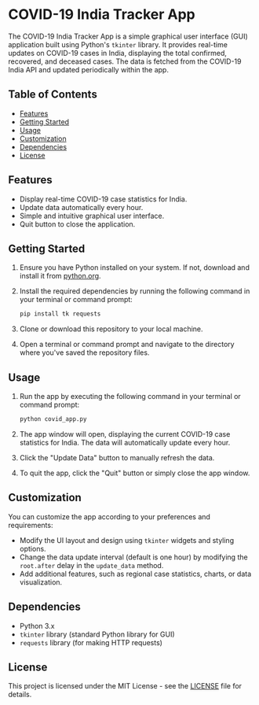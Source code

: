 # COVID-19 India Tracker App


The COVID-19 India Tracker App is a simple graphical user interface (GUI) application built using Python's `tkinter` library. It provides real-time updates on COVID-19 cases in India, displaying the total confirmed, recovered, and deceased cases. The data is fetched from the COVID-19 India API and updated periodically within the app.

## Table of Contents

- [Features](#features)
- [Getting Started](#getting-started)
- [Usage](#usage)
- [Customization](#customization)
- [Dependencies](#dependencies)
- [License](#license)

## Features

- Display real-time COVID-19 case statistics for India.
- Update data automatically every hour.
- Simple and intuitive graphical user interface.
- Quit button to close the application.

## Getting Started

1. Ensure you have Python installed on your system. If not, download and install it from [python.org](https://www.python.org/downloads/).

2. Install the required dependencies by running the following command in your terminal or command prompt:

    ```bash
    pip install tk requests
    ```

3. Clone or download this repository to your local machine.

4. Open a terminal or command prompt and navigate to the directory where you've saved the repository files.

## Usage

1. Run the app by executing the following command in your terminal or command prompt:

    ```bash
    python covid_app.py
    ```

2. The app window will open, displaying the current COVID-19 case statistics for India. The data will automatically update every hour.

3. Click the "Update Data" button to manually refresh the data.

4. To quit the app, click the "Quit" button or simply close the app window.

## Customization

You can customize the app according to your preferences and requirements:

- Modify the UI layout and design using `tkinter` widgets and styling options.
- Change the data update interval (default is one hour) by modifying the `root.after` delay in the `update_data` method.
- Add additional features, such as regional case statistics, charts, or data visualization.

## Dependencies

- Python 3.x
- `tkinter` library (standard Python library for GUI)
- `requests` library (for making HTTP requests)

## License

This project is licensed under the MIT License - see the [LICENSE](LICENSE) file for details.
